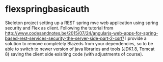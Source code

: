 # flexspringbasicauth
Skeleton project setting up a REST spring mvc web application using spring security and Flex as client. 
Following the tutorial from http://www.codesandnotes.be/2015/07/24/angularjs-web-apps-for-spring-based-rest-services-security-the-server-side-part-2-csrf/ I provide a solution to remove completely Blazeds from your dependencies, so to be able to switch to newer version of java libraries and tools (JDK1.8, Tomcat 8) saving the client side exisiting code (with adjustments of course).

